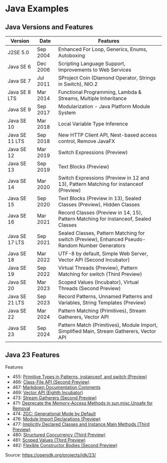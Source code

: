 # Java Examples

## Java Versions and Features

| Version     | Date     | Features                                                                                      |
|-------------|----------|-----------------------------------------------------------------------------------------------|
| J2SE 5.0    | Sep 2004 | Enhanced For Loop, Generics, Enums, Autoboxing                                                |
| Java SE 6   | Dec 2006 | Scripting Language Support, Improvements to Web Services         |
| Java SE 7   | Jul 2011 | SProject Coin (Diamond Operator, Strings in Switch), NIO.2       |
| Java SE 8   LTS | Mar 2014 | Functional Programming, Lambda & Streams, Multiple Inheritance                                |
| Java SE 9   | Sep 2017 | Modularization - Java Platform Module System                                                  |
| Java SE 10  | Mar 2018 | Local Variable Type Inference                                                                 |
| Java SE 11 LTS | Sep 2018 | New HTTP Client API, Nest-based access control, Remove JavaFX                                 |
 | Java SE 12  | Mar 2019 | Switch Expressions (Preview)                                                                  | 
| Java SE 13  | Sep 2019 | Text Blocks (Preview)                                                                         |
| Java SE 14  | Mar 2020 | Switch Expressions (Preview in 12 and 13), Pattern Matching for instanceof (Preview)          |
| Java SE 15  | Sep 2020 | Text Blocks (Preview in 13), Sealed Classes (Preview), Hidden Classes                         |
| Java SE 16  | Mar 2021 | Record Classes (Preview in 14, 15), Pattern Matching for instanceof, Sealed Classes |
| Java SE 17 LTS | Sep 2021 | Sealed Classes, Pattern Matching for switch (Preview), Enhanced Pseudo-Random Number Generators |
| Java SE 18  | Mar 2022 | UTF-8 by default, Simple Web Server, Vector API (Second Incubator)                            |
| Java SE 19  | Sep 2022 | Virtual Threads (Preview), Pattern Matching for switch (Third Preview)                        |
| Java SE 20  | Mar 2023 | Scoped Values (Incubator), Virtual Threads (Second Preview)                                   |
| Java SE 21 LTS | Sep 2023 | Record Patterns, Unnamed Patterns and Variables, String Templates (Preview)                   |
| Java SE 22  | Mar 2024 | Pattern Matching (Primitives), Stream Gatherers, Vector API                                   |
| Java SE 23  | Sep 2024 | Pattern Match (Primitives), Module Import, Simplified Main, Stream Gatherers, Vector API      |

## Java 23 Features

Features
- 455:	[Primitive Types in Patterns, instanceof, and switch (Preview)](https://openjdk.org/jeps/455)
- 466: [Class-File API (Second Preview)](https://openjdk.org/jeps/466)
- 467:	[Markdown Documentation Comments](https://openjdk.org/jeps/467)
- 469:	[Vector API (Eighth Incubator)](https://openjdk.org/jeps/469)
- 473:	[Stream Gatherers (Second Preview)](https://openjdk.org/jeps/473)
- 471:	[Deprecate the Memory-Access Methods in sun.misc.Unsafe for Removal](https://openjdk.org/jeps/471)
- 474: [ZGC: Generational Mode by Default](https://openjdk.org/jeps/474)
- 476:	[Module Import Declarations (Preview)](https://openjdk.org/jeps/476)
- 477:	[Implicitly Declared Classes and Instance Main Methods (Third Preview)](https://openjdk.org/jeps/477)
- 480:	[Structured Concurrency (Third Preview)](https://openjdk.org/jeps/480)
- 481:	[Scoped Values (Third Preview)](https://openjdk.org/jeps/481)
- 482:	[Flexible Constructor Bodies (Second Preview)](https://openjdk.org/jeps/482)

Source: https://openjdk.org/projects/jdk/23/